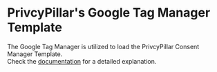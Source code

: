  # PrivcyPillar's Google Tag Manager Template #
The Google Tag Manager is utilized to load the PrivcyPillar Consent Manager Template.<br>
Check the [documentation](https://support.privacypillar.com/help-center/articles/23/25/76/setup-privacypillars-consent-manager-template-using-google-tag-manager) for a detailed explanation.

